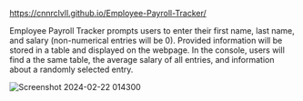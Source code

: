 https://cnnrclvll.github.io/Employee-Payroll-Tracker/

Employee Payroll Tracker prompts users to enter their first name, last name, and salary (non-numerical entries will be 0). Provided information will be stored in a table and displayed on the webpage.  In the console, users will find a the same table, the average salary of all entries, and information about a randomly selected entry.

![Screenshot 2024-02-22 014300](https://github.com/cnnrclvll/chal-03/assets/158123085/93e3f1ef-d93d-4fe1-8475-a0c68e4f1c7b)


